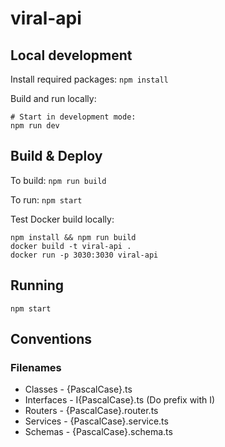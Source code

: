 # viral-api

## Local development

Install required packages: `npm install`

Build and run locally:

```
# Start in development mode:
npm run dev
```

## Build & Deploy

To build: `npm run build`

To run: `npm start`

Test Docker build locally:

```
npm install && npm run build
docker build -t viral-api .
docker run -p 3030:3030 viral-api
```

## Running

```
npm start
```

## Conventions

### Filenames

- Classes - {PascalCase}.ts
- Interfaces - I{PascalCase}.ts (Do prefix with I)
- Routers - {PascalCase}.router.ts
- Services - {PascalCase}.service.ts
- Schemas - {PascalCase}.schema.ts

